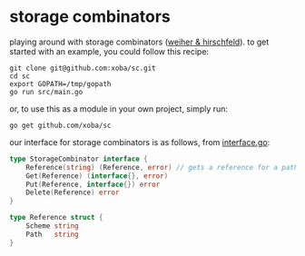 # storage combinators

playing around with storage combinators 
([weiher & hirschfeld](http://hirschfeld.org/writings/media/WeiherHirschfeld_2019_StorageCombinators_AcmDL_Preprint.pdf)). 
to get started with an example, you could follow this recipe:
```
git clone git@github.com:xoba/sc.git
cd sc
export GOPATH=/tmp/gopath
go run src/main.go
```
or, to use this as a module in your own project, simply run:
```
go get github.com/xoba/sc
```
our interface for storage combinators is as follows, from [interface.go](https://github.com/xoba/sc/blob/master/interface.go):
```go
type StorageCombinator interface {
	Reference(string) (Reference, error) // gets a reference for a path
	Get(Reference) (interface{}, error)
	Put(Reference, interface{}) error
	Delete(Reference) error
}

type Reference struct {
	Scheme string
	Path   string
}
```
